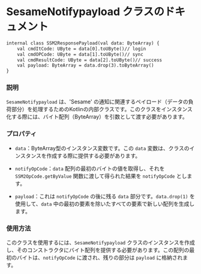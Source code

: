 # SesameNotifypayload クラスのドキュメント
```svg
internal class SSM2ResponsePayload(val data: ByteArray) {
    val cmdItCode: UByte = data[0].toUByte()// login
    val cmdOPCode: UByte = data[1].toUByte()// sync
    val cmdResultCode: UByte = data[2].toUByte()// success
    val payload: ByteArray = data.drop(3).toByteArray()
}

```
### 説明

`SesameNotifypayload` は、'Sesame' の通知に関連するペイロード（データの負荷部分）を処理するためのKotlinの内部クラスです。このクラスをインスタンス化する際には、バイト配列（ByteArray）を引数として渡す必要があります。

### プロパティ

- `data`：ByteArray型のインスタンス変数です。この `data` 変数は、クラスのインスタンスを作成する際に提供する必要があります。

- `notifyOpCode`：`data` 配列の最初のバイトの値を取得し、それを `SSM2OpCode.getByValue` 関数に渡して得られた結果を `notifyOpCode` とします。

- `payload`：これは `notifyOpCode` の後に残る `data` 部分です。`data.drop(1)` を使用して、`data` 中の最初の要素を除いたすべての要素で新しい配列を生成します。

### 使用方法

このクラスを使用するには、`SesameNotifypayload` クラスのインスタンスを作成し、そのコンストラクタにバイト配列を提供する必要があります。この配列の最初のバイトは、`notifyOpCode` に渡され、残りの部分は `payload` に格納されます。
